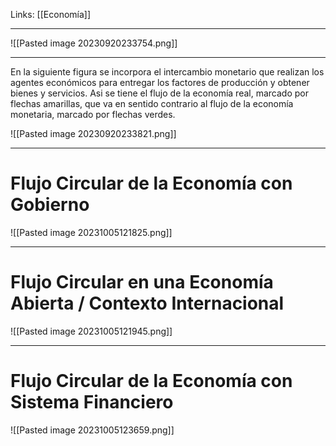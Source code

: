 Links: [[Economía]]
___

![[Pasted image 20230920233754.png]]
___
En la siguiente figura se incorpora el intercambio monetario que realizan los agentes económicos para entregar los factores de producción y obtener bienes y servicios.
Asi se tiene el flujo de la economía real, marcado por flechas amarillas, que va en sentido contrario al flujo de la economía monetaria, marcado por flechas verdes.

![[Pasted image 20230920233821.png]]
___
# Flujo Circular de la Economía con Gobierno
![[Pasted image 20231005121825.png]]
____
# Flujo Circular en una Economía Abierta / Contexto Internacional
![[Pasted image 20231005121945.png]]

___
# Flujo Circular de la Economía con Sistema Financiero
![[Pasted image 20231005123659.png]]